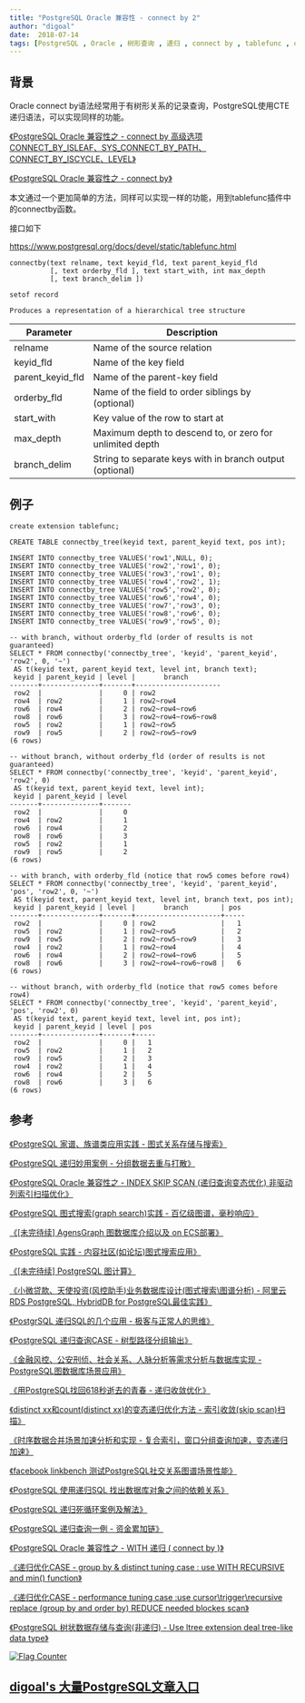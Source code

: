 ```yaml
---
title: "PostgreSQL Oracle 兼容性 - connect by 2"
author: "digoal"
date:  2018-07-14
tags: [PostgreSQL , Oracle , 树形查询 , 递归 , connect by , tablefunc , connectby]
---
```

## 背景      
Oracle connect by语法经常用于有树形关系的记录查询，PostgreSQL使用CTE递归语法，可以实现同样的功能。  
  
[《PostgreSQL Oracle 兼容性之 - connect by 高级选项 CONNECT_BY_ISLEAF、SYS_CONNECT_BY_PATH、CONNECT_BY_ISCYCLE、LEVEL》](../201801/20180102_05.md)    
  
[《PostgreSQL Oracle 兼容性之 - connect by》](../201606/20160614_03.md)    
  
本文通过一个更加简单的方法，同样可以实现一样的功能，用到tablefunc插件中的connectby函数。  
  
接口如下  
  
https://www.postgresql.org/docs/devel/static/tablefunc.html  
  
```  
connectby(text relname, text keyid_fld, text parent_keyid_fld  
          [, text orderby_fld ], text start_with, int max_depth  
          [, text branch_delim ])  
  
setof record	  
  
Produces a representation of a hierarchical tree structure  
```  
  
Parameter	|Description  
---|---  
relname|	Name of the source relation  
keyid_fld|	Name of the key field  
parent_keyid_fld|	Name of the parent-key field  
orderby_fld|	Name of the field to order siblings by (optional)  
start_with|	Key value of the row to start at  
max_depth|	Maximum depth to descend to, or zero for unlimited depth  
branch_delim|	String to separate keys with in branch output (optional)  
  
## 例子  
  
```  
create extension tablefunc;  
  
CREATE TABLE connectby_tree(keyid text, parent_keyid text, pos int);  
  
INSERT INTO connectby_tree VALUES('row1',NULL, 0);  
INSERT INTO connectby_tree VALUES('row2','row1', 0);  
INSERT INTO connectby_tree VALUES('row3','row1', 0);  
INSERT INTO connectby_tree VALUES('row4','row2', 1);  
INSERT INTO connectby_tree VALUES('row5','row2', 0);  
INSERT INTO connectby_tree VALUES('row6','row4', 0);  
INSERT INTO connectby_tree VALUES('row7','row3', 0);  
INSERT INTO connectby_tree VALUES('row8','row6', 0);  
INSERT INTO connectby_tree VALUES('row9','row5', 0);  
  
-- with branch, without orderby_fld (order of results is not guaranteed)  
SELECT * FROM connectby('connectby_tree', 'keyid', 'parent_keyid', 'row2', 0, '~')  
 AS t(keyid text, parent_keyid text, level int, branch text);  
 keyid | parent_keyid | level |       branch  
-------+--------------+-------+---------------------  
 row2  |              |     0 | row2  
 row4  | row2         |     1 | row2~row4  
 row6  | row4         |     2 | row2~row4~row6  
 row8  | row6         |     3 | row2~row4~row6~row8  
 row5  | row2         |     1 | row2~row5  
 row9  | row5         |     2 | row2~row5~row9  
(6 rows)  
  
-- without branch, without orderby_fld (order of results is not guaranteed)  
SELECT * FROM connectby('connectby_tree', 'keyid', 'parent_keyid', 'row2', 0)  
 AS t(keyid text, parent_keyid text, level int);  
 keyid | parent_keyid | level  
-------+--------------+-------  
 row2  |              |     0  
 row4  | row2         |     1  
 row6  | row4         |     2  
 row8  | row6         |     3  
 row5  | row2         |     1  
 row9  | row5         |     2  
(6 rows)  
  
-- with branch, with orderby_fld (notice that row5 comes before row4)  
SELECT * FROM connectby('connectby_tree', 'keyid', 'parent_keyid', 'pos', 'row2', 0, '~')  
 AS t(keyid text, parent_keyid text, level int, branch text, pos int);  
 keyid | parent_keyid | level |       branch        | pos  
-------+--------------+-------+---------------------+-----  
 row2  |              |     0 | row2                |   1  
 row5  | row2         |     1 | row2~row5           |   2  
 row9  | row5         |     2 | row2~row5~row9      |   3  
 row4  | row2         |     1 | row2~row4           |   4  
 row6  | row4         |     2 | row2~row4~row6      |   5  
 row8  | row6         |     3 | row2~row4~row6~row8 |   6  
(6 rows)  
  
-- without branch, with orderby_fld (notice that row5 comes before row4)  
SELECT * FROM connectby('connectby_tree', 'keyid', 'parent_keyid', 'pos', 'row2', 0)  
 AS t(keyid text, parent_keyid text, level int, pos int);  
 keyid | parent_keyid | level | pos  
-------+--------------+-------+-----  
 row2  |              |     0 |   1  
 row5  | row2         |     1 |   2  
 row9  | row5         |     2 |   3  
 row4  | row2         |     1 |   4  
 row6  | row4         |     2 |   5  
 row8  | row6         |     3 |   6  
(6 rows)  
```  
      
## 参考      
[《PostgreSQL 家谱、族谱类应用实践 - 图式关系存储与搜索》](../201804/20180408_03.md)    
  
[《PostgreSQL 递归妙用案例 - 分组数据去重与打散》](../201804/20180406_01.md)    
  
[《PostgreSQL Oracle 兼容性之 - INDEX SKIP SCAN (递归查询变态优化) 非驱动列索引扫描优化》](../201803/20180323_03.md)    
  
[《PostgreSQL 图式搜索(graph search)实践 - 百亿级图谱，毫秒响应》](../201801/20180102_04.md)    
  
[《[未完待续] AgensGraph 图数据库介绍以及 on ECS部署》](../201711/20171103_03.md)    
  
[《PostgreSQL 实践 - 内容社区(如论坛)图式搜索应用》](../201710/20171009_01.md)    
  
[《[未完待续] PostgreSQL 图计算》](../201710/20171001_07.md)    
  
[《小微贷款、天使投资(风控助手)业务数据库设计(图式搜索\图谱分析) - 阿里云RDS PostgreSQL, HybridDB for PostgreSQL最佳实践》](../201708/20170801_01.md)    
  
[《PostgrSQL 递归SQL的几个应用 - 极客与正常人的思维》](../201705/20170519_01.md)    
  
[《PostgreSQL 递归查询CASE - 树型路径分组输出》](../201703/20170324_01.md)    
  
[《金融风控、公安刑侦、社会关系、人脉分析等需求分析与数据库实现 - PostgreSQL图数据库场景应用》](../201612/20161213_01.md)    
  
[《用PostgreSQL找回618秒逝去的青春 - 递归收敛优化》](../201612/20161201_01.md)    
  
[《distinct xx和count(distinct xx)的变态递归优化方法 - 索引收敛(skip scan)扫描》](../201611/20161128_02.md)    
  
[《时序数据合并场景加速分析和实现 - 复合索引，窗口分组查询加速，变态递归加速》](../201611/20161128_01.md)    
  
[《facebook linkbench 测试PostgreSQL社交关系图谱场景性能》](../201609/20160911_01.md)    
  
[《PostgreSQL 使用递归SQL 找出数据库对象之间的依赖关系》](../201607/20160725_01.md)    
  
[《PostgreSQL 递归死循环案例及解法》](../201607/20160723_01.md)    
  
[《PostgreSQL 递归查询一例 - 资金累加链》](../201604/20160405_01.md)    
  
[《PostgreSQL Oracle 兼容性之 - WITH 递归 ( connect by )》](../201512/20151221_02.md)    
  
[《递归优化CASE - group by & distinct tuning case : use WITH RECURSIVE and min() function》](../201210/20121009_01.md)    
  
[《递归优化CASE - performance tuning case :use cursor\trigger\recursive replace (group by and order by) REDUCE needed blockes scan》](../201209/20120914_01.md)    
  
[《PostgreSQL 树状数据存储与查询(非递归) - Use ltree extension deal tree-like data type》](../201105/20110527_01.md)     
      
      
  
<a rel="nofollow" href="http://info.flagcounter.com/h9V1"  ><img src="http://s03.flagcounter.com/count/h9V1/bg_FFFFFF/txt_000000/border_CCCCCC/columns_2/maxflags_12/viewers_0/labels_0/pageviews_0/flags_0/"  alt="Flag Counter"  border="0"  ></a>  
  
  
  
  
  
  
## [digoal's 大量PostgreSQL文章入口](https://github.com/digoal/blog/blob/master/README.md "22709685feb7cab07d30f30387f0a9ae")
  
